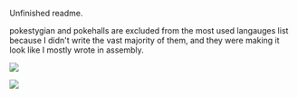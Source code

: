 Unfinished readme.

pokestygian and pokehalls are excluded from the most used langauges list because I didn't write the vast majority of them, and they were making it look like I mostly wrote in assembly.

![](https://github-readme-stats.vercel.app/api?username=Tachytaenius&custom_title=Tachytaenius&show_icons=true&theme=holi&hide_border=true&border_radius=10)

![](https://github-readme-stats.vercel.app/api/top-langs/?username=Tachytaenius&langs_count=12&layout=compact&theme=holi&hide_border=true&border_radius=10&exclude_repo=pokestygian,pokehalls)
